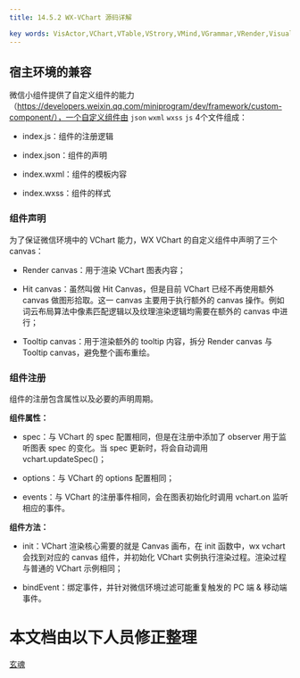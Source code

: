 ```yaml
---
title: 14.5.2 WX-VChart 源码详解    

key words: VisActor,VChart,VTable,VStrory,VMind,VGrammar,VRender,Visualization,Chart,Data,Table,Graph,Gis,LLM
---
```

## 宿主环境的兼容

微信小组件提供了自定义组件的能力（https://developers.weixin.qq.com/miniprogram/dev/framework/custom-component/），一个自定义组件由 `json` `wxml` `wxss` `js` 4个文件组成：    

*  index.js：组件的注册逻辑    

*  index.json：组件的声明    

*  index.wxml：组件的模板内容    

*  index.wxss：组件的样式    



### 组件声明

为了保证微信环境中的 VChart 能力，WX VChart 的自定义组件中声明了三个 canvas：    

*  Render canvas：用于渲染 VChart 图表内容；    

*  Hit canvas：虽然叫做 Hit Canvas，但是目前 VChart 已经不再使用额外 canvas 做图形拾取。这一 canvas 主要用于执行额外的 canvas 操作。例如词云布局算法中像素匹配逻辑以及纹理渲染逻辑均需要在额外的 canvas 中进行；    

*  Tooltip canvas：用于渲染额外的 tooltip 内容，拆分 Render canvas 与 Tooltip canvas，避免整个画布重绘。    



### 组件注册

组件的注册包含属性以及必要的声明周期。    

**组件属性：**    

*  spec：与 VChart 的 spec 配置相同，但是在注册中添加了 observer 用于监听图表 spec 的变化。当 spec 更新时，将会自动调用 vchart.updateSpec()；    

*  options：与 VChart 的 options 配置相同；    

*  events：与 VChart 的注册事件相同，会在图表初始化时调用 vchart.on 监听相应的事件。    

**组件方法：**    

*  init：VChart 渲染核心需要的就是 Canvas 画布，在 init 函数中，wx vchart 会找到对应的 canvas 组件，并初始化 VChart 实例执行渲染过程。渲染过程与普通的 VChart 示例相同；    

*  bindEvent：绑定事件，并针对微信环境过滤可能重复触发的 PC 端 & 移动端事件。    



 # 本文档由以下人员修正整理 
 [玄魂](https://github.com/xuanhun)